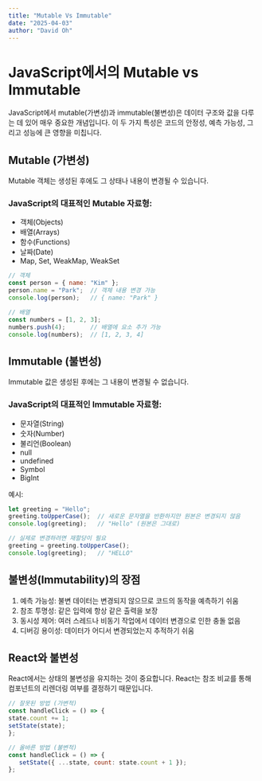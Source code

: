 ```yaml
---
title: "Mutable Vs Immutable"
date: "2025-04-03"
author: "David Oh"
---
```


# JavaScript에서의 Mutable vs Immutable

JavaScript에서 mutable(가변성)과 immutable(불변성)은 데이터 구조와 값을 다루는 데 있어 매우 중요한 개념입니다. 이 두 가지 특성은 코드의 안정성, 예측 가능성, 그리고 성능에 큰 영향을 미칩니다.

## Mutable (가변성)

Mutable 객체는 생성된 후에도 그 상태나 내용이 변경될 수 있습니다. 

### JavaScript의 대표적인 Mutable 자료형:
- 객체(Objects)
- 배열(Arrays)
- 함수(Functions)
- 날짜(Date)
- Map, Set, WeakMap, WeakSet

```javascript
// 객체 
const person = { name: "Kim" };
person.name = "Park";  // 객체 내용 변경 가능
console.log(person);   // { name: "Park" }

// 배열 
const numbers = [1, 2, 3];
numbers.push(4);       // 배열에 요소 추가 가능
console.log(numbers);  // [1, 2, 3, 4]
```

## Immutable (불변성)
Immutable 값은 생성된 후에는 그 내용이 변경될 수 없습니다.

### JavaScript의 대표적인 Immutable 자료형:
- 문자열(String)
- 숫자(Number)
- 불리언(Boolean)
- null
- undefined
- Symbol
- BigInt

예시:
```javascript
let greeting = "Hello";
greeting.toUpperCase();  // 새로운 문자열을 반환하지만 원본은 변경되지 않음
console.log(greeting);   // "Hello" (원본은 그대로)

// 실제로 변경하려면 재할당이 필요
greeting = greeting.toUpperCase();
console.log(greeting);   // "HELLO"
```

## 불변성(Immutability)의 장점
1. 예측 가능성: 불변 데이터는 변경되지 않으므로 코드의 동작을 예측하기 쉬움
2. 참조 투명성: 같은 입력에 항상 같은 출력을 보장
3. 동시성 제어: 여러 스레드나 비동기 작업에서 데이터 변경으로 인한 충돌 없음
4. 디버깅 용이성: 데이터가 어디서 변경되었는지 추적하기 쉬움

## React와 불변성

React에서는 상태의 불변성을 유지하는 것이 중요합니다. React는 참조 비교를 통해 컴포넌트의 리렌더링 여부를 결정하기 때문입니다.

```javascript
// 잘못된 방법 (가변적)
const handleClick = () => {
state.count += 1;  
setState(state);
};

// 올바른 방법 (불변적)
const handleClick = () => {
   setState({ ...state, count: state.count + 1 });
};
```
